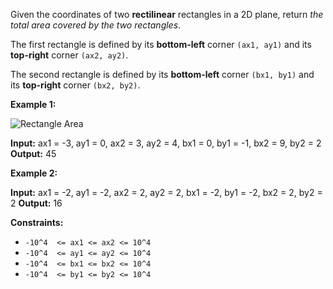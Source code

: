 
Given the coordinates of two  **rectilinear**  rectangles in a 2D plane, return  _the total area covered by the two rectangles_.

The first rectangle is defined by its  **bottom-left**  corner  `(ax1, ay1)`  and its  **top-right**  corner  `(ax2, ay2)`.

The second rectangle is defined by its  **bottom-left**  corner  `(bx1, by1)`  and its  **top-right**  corner  `(bx2, by2)`.

**Example 1:**

![Rectangle Area](https://assets.leetcode.com/uploads/2021/05/08/rectangle-plane.png)

**Input:** ax1 = -3, ay1 = 0, ax2 = 3, ay2 = 4, bx1 = 0, by1 = -1, bx2 = 9, by2 = 2
**Output:** 45

**Example 2:**

**Input:** ax1 = -2, ay1 = -2, ax2 = 2, ay2 = 2, bx1 = -2, by1 = -2, bx2 = 2, by2 = 2
**Output:** 16

**Constraints:**

-   `-10^4  <= ax1 <= ax2 <= 10^4`
-   `-10^4  <= ay1 <= ay2 <= 10^4`
-   `-10^4  <= bx1 <= bx2 <= 10^4`
-   `-10^4  <= by1 <= by2 <= 10^4`